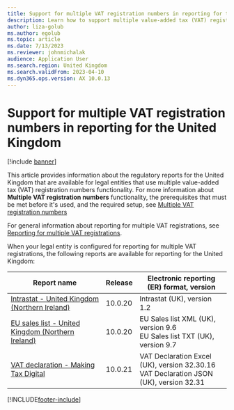 ```yaml
---
title: Support for multiple VAT registration numbers in reporting for the United Kingdom
description: Learn how to support multiple value-added tax (VAT) registration numbers in reporting for the United Kingdom with a table outlining releases for report names.
author: liza-golub
ms.author: egolub
ms.topic: article
ms.date: 7/13/2023
ms.reviewer: johnmichalak
audience: Application User
ms.search.region: United Kingdom
ms.search.validFrom: 2023-04-10
ms.dyn365.ops.version: AX 10.0.13
---
```


# Support for multiple VAT registration numbers in reporting for the United Kingdom

[!include [banner](../../includes/banner.md)]

This article provides information about the regulatory reports for the United Kingdom that are available for legal entities that use multiple value-added tax (VAT) registration numbers functionality. For more information about **Multiple VAT registration numbers** functionality, the prerequisites that must be met before it's used, and the required setup, see [Multiple VAT registration numbers](../global/emea-multiple-vat-registration-numbers.md)

For general information about reporting for multiple VAT registrations, see [Reporting for multiple VAT registrations](../global/emea-reporting-for-multiple-vat-registrations.md).

When your legal entity is configured for reporting for multiple VAT registrations, the following reports are available for reporting for the United Kingdom:

| Report name     | Release | Electronic reporting (ER) format, version                |
|-----------------|---------|-----------------------------------|
| [Intrastat - United Kingdom (Northern Ireland)](../czech-republic/emea-cze-intrastat.md)       | 10.0.20 | Intrastat (UK), version 1.2     |
| [EU sales list - United Kingdom (Northern Ireland)](../czech-republic/emea-cze-eu-sales-list.md)   | 10.0.20 | EU Sales list XML (UK), version 9.6<br>EU Sales list TXT (UK), version 9.7  |
| [VAT declaration - Making Tax Digital](emea-gbr-mtd-vat-integration.md) | 10.0.21 | VAT Declaration Excel (UK), version 32.30.16<br>VAT Declaration JSON (UK), version 32.31 |



[!INCLUDE[footer-include](../../../includes/footer-banner.md)]
